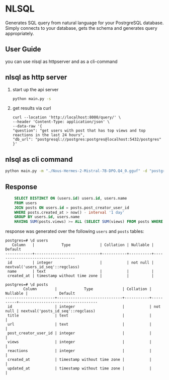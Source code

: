 # NLSQL

Generates SQL query from natural language for your PostrgreSQL database. 
Simply connects to your database, gets the schema and generates query appropriately.

## User Guide

you can use nlsql as httpserver and as a cli-command

## nlsql as http server
1. start up the api server
	```bash
	python main.py -s
	```
2. get results via curl
	```curl
	curl --location 'http://localhost:8000/query/' \
	--header 'Content-Type: application/json' \
	--data-raw '{
	"question": "get users with post that has top views and top reactions in the last 24 hours",
	"db_url": "postgresql://postgres:postgres@localhost:5432/postgres"
	}'
	```

## nlsql as cli command

```bash
python main.py -m "./Nous-Hermes-2-Mistral-7B-DPO.Q4_0.gguf" -d "postgresql://postgres:postgres@localhost:5432/postgres" -q "get users with post that has top views and top reactions in the last 24 hours"
```
## Response
```sql
    SELECT DISTINCT ON (users.id) users.id, users.name
    FROM users
    JOIN posts ON users.id = posts.post_creator_user_id
    WHERE posts.created_at > now() - interval '1 day'
    GROUP BY users.id, users.name
    HAVING SUM(posts.views) >= ALL (SELECT SUM(views) FROM posts WHERE created_at > now() - interval '1 day') AND SUM(posts.reactions) >= ALL (SELECT SUM(reactions) FROM posts WHERE created_at > now() - interval '1 day');
```

response was generated over the following `users` and `posts` tables:
```
postgres=# \d users
   Column   |            Type             | Collation | Nullable |              Default              
------------+-----------------------------+-----------+----------+-----------------------------------
 id         | integer                     |           | not null | nextval('users_id_seq'::regclass)
 name       | text                        |           |          | 
 created_at | timestamp without time zone |           |          | 

postgres=# \d posts
        Column        |            Type             | Collation | Nullable |              Default              
----------------------+-----------------------------+-----------+----------+-----------------------------------
 id                   | integer                     |           | not null | nextval('posts_id_seq'::regclass)
 title                | text                        |           |          | 
 url                  | text                        |           |          | 
 post_creator_user_id | integer                     |           |          | 
 views                | integer                     |           |          | 
 reactions            | integer                     |           |          | 
 created_at           | timestamp without time zone |           |          | 
 updated_at           | timestamp without time zone |           |          | 

 ```
